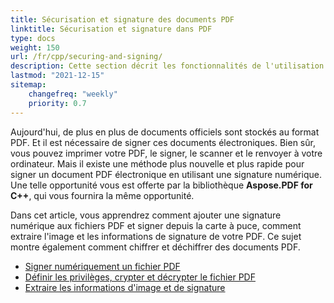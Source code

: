 ```yaml
---
title: Sécurisation et signature des documents PDF 
linktitle: Sécurisation et signature dans PDF
type: docs
weight: 150
url: /fr/cpp/securing-and-signing/
description: Cette section décrit les fonctionnalités de l'utilisation d'une signature et de la sécurisation de votre document PDF en utilisant C++
lastmod: "2021-12-15"
sitemap:
    changefreq: "weekly"
    priority: 0.7
---
```


Aujourd'hui, de plus en plus de documents officiels sont stockés au format PDF. Et il est nécessaire de signer ces documents électroniques. Bien sûr, vous pouvez imprimer votre PDF, le signer, le scanner et le renvoyer à votre ordinateur. Mais il existe une méthode plus nouvelle et plus rapide pour signer un document PDF électronique en utilisant une signature numérique. Une telle opportunité vous est offerte par la bibliothèque **Aspose.PDF for C++**, qui vous fournira la même opportunité.

Dans cet article, vous apprendrez comment ajouter une signature numérique aux fichiers PDF et signer depuis la carte à puce, comment extraire l'image et les informations de signature de votre PDF. Ce sujet montre également comment chiffrer et déchiffrer des documents PDF.

- [Signer numériquement un fichier PDF](/pdf/fr/cpp/digitally-sign-pdf-file/)
- [Définir les privilèges, crypter et décrypter le fichier PDF](/pdf/fr/cpp/set-privileges-encrypt-and-decrypt-pdf-file/)
- [Extraire les informations d'image et de signature](/pdf/fr/cpp/extract-image-and-signature-information/)